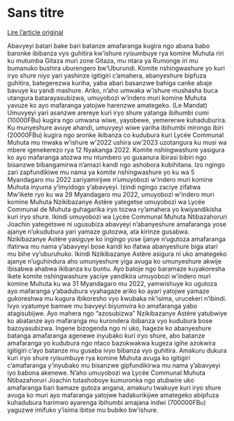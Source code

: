 # Sans titre

[Lire l’article original](https://lemandat.org/kir/blog/2022/09/09/lycee-ya-komine-muhuta-ubwo-abatanze-amafaranga-yo-kudubura-bazoyasubizwa/)

Abavyeyi batari bake bari batanze amafaranga kugira ngo abana babo baronke ibibanza vyo guhitira kw’ishure ryisumbuye rya komine Muhuta riri ku mutumba Gitaza muri zone Gitaza, mu ntara ya Rumonge iri mu bumanuko bushira uburengero bw’Uburundi. Komite nshingwashure yo kuri iryo shure niyo yari yashinze igitigiri c’amahera, abanyeshure bipfuza guhitira, bategerezwa kuriha, yaba abari basanzwe bahiga canke abaje bavuye ku yandi mashure. Ariko, n’aho umwaka w’ishure mushasha buca utangura batarayasubizwa, umuyobozi w’indero muri komine Muhuta yavuze ko ayo mafaranga yatojwe harenzwe amategeko. (Le Mandat)
Umuvyeyi yari asanzwe arereye kuri iryo shure yatanga ibihumbi cumi (10000FBu) kugira ngo umwana wiwe, yayobewe, yemererwe kuhaduburira. Ku munyeshure avuye ahandi, umuvyeyi wiwe yariha ibihumbi mirongo ibiri (20000FBu) kugira ngo aronke ikibanza co kudubura kuri Lycée Communal Muhuta mu mwaka w’ishure w’2022 ushira uw’2023 uzotangura ku musi wa mbere igenekerezo rya 12 Nyakanga 2022. Komite nshingwashure yasigura ko ayo mafaranga atozwa mu ntumbero yo gusanura ibirasi bibiri ngo bisanzwe bibangamirwa n’amazi kandi ngo ashobora kubihitana. Izo ngingo zari zapfundikiwe mu nama ya komite nshingwashure yo ku wa 5 Myandagaro mu 2022 zariyamirijwe n’umuyobozi w’indero muri komine Muhuta inyuma y’imyidogo y’abavyeyi.
Izindi ngingo zaciye zifatwa
Mw’ikete ryo ku wa 29 Myandagaro mu 2022, umuyobozi w’indero muri komine Muhuta Nzikibazanye Astère yategetse umuyobozi wa Lycée Communal de Muhuta guhagarika iryo tozwa ry’amahera yo kwiyandikisha kuri iryo shure. Ikindi umuyobozi wa Lycée Communal Muhuta Ntibazahoruri Joachin yategetswe ni ugusubiza abavyeyi n’abanyeshure amafaranga yose ajanye n’ukudubura yari yamaze gutozwa, ata kirinze gusabwa. Nzikibazanye Astère yasiguye ko ingingo yose ijanye n’ugutoza amafaranga ifatirwa mu nama y’abavyeyi bose kandi ko ifatwa abanyeshure biga atari mu bihe vy’uburuhuko. Ikindi Nzikibazanye Astère asigura ni uko amategeko ajanye n’uguhindura aho umunyeshure yiga avuga ko umunyeshure akwije ibisabwa ahabwa ikibanza ku buntu.
Ayo batoje ngo baramaze kuyakoresha
Ikete komite nshingwashure yaciye yandikira umuyobozi w’indero muri komine Muhuta ku wa 31 Myandagaro mu 2022, yamwishuye ko ugutoza ayo mafaranga y’abadubura vyahagaze ariko ko ayari yatojwe yamaze gukoreshwa mu kugura ibikoresho vyo kwubaka nk’isima, urucekeri n’ibindi. Ivyo vyatumye bamwe mu bavyeyi biyumvira ko amafaranga yabo atagisubijwe.
Ayo mahera ngo “azosubizwa”
Nzikibazanye Astère yatubwiye ko abatanze ayo mafaranga mu kurondera ibibanza vyo kudubura bose bazoyasubizwa. Ingene bizogenda ngo ni uko, hageze ko abanyeshure batanga amafaranga agenewe inyubako kuri iryo shure, abo batanze amafaranga yo kudubura ngo ntaco bazokwakwa kugeza igihe azokwira igitigiri c’ayo batanze mu gusaba ivyo bibanza vyo guhitira. Amakuru dukura kuri iryo shure ryisumbuye rya komine Muhuta avuga ko igitigiri c’amafaranga y’inyubako mu bisanzwe gipfundikirwa mu nama y’abavyeyi iyo babona akenewe.
N’aho umuyobozi wa Lycée Communal Muhuta Ntibazahoruri Joachin tutashoboye kumuronka ngo atubwire uko amafaranga bari bamaze gutoza angana, amakuru twakuye kuri iryo shure avuga ko muri ayo mafaranga yatojwe hadakurikijwe amategeko abipfuza kuhadubura harimwo ayarenga ibihumbi amajana indwi (700000FBu) yaguzwe imifuko y’isima ibitse mu bubiko bw’ishure.